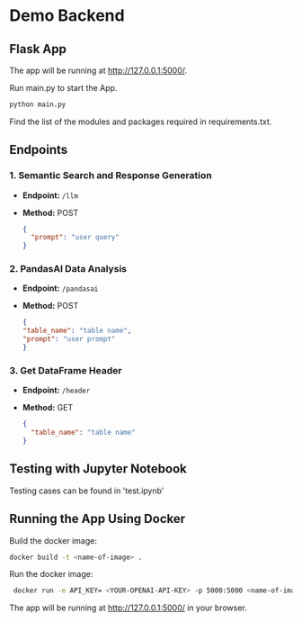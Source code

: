 # Demo Backend

## Flask App 

The app will be running at http://127.0.0.1:5000/.

Run main.py to start the App.
``` bash
python main.py
```

Find the list of the modules and packages required in requirements.txt.

## Endpoints

### 1. Semantic Search and Response Generation

- **Endpoint:** `/llm`
- **Method:** POST

  ```json
  {
    "prompt": "user query"
  }

### 2. PandasAI Data Analysis

- **Endpoint:** `/pandasai`
- **Method:** POST

  ```json
  {
  "table_name": "table name",
  "prompt": "user prompt"
  }

### 3. Get DataFrame Header

- **Endpoint:** `/header`
- **Method:** GET

  ```json
  {
    "table_name": "table name"
  }

## Testing with Jupyter Notebook

Testing cases can be found in 'test.ipynb'

## Running the App Using Docker

Build the docker image:
```bash
docker build -t <name-of-image> .
```
Run the docker image:
```bash
 docker run -e API_KEY= <YOUR-OPENAI-API-KEY> -p 5000:5000 <name-of-image>
```

The app will be running at http://127.0.0.1:5000/ in your browser.
